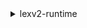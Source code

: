 <details>

<summary>
lexv2-runtime
</summary>

- <details><summary>delete-session</summary>

  * --bot-id
  * --bot-alias-id
  * --locale-id
  * --session-id
  * --cli-input-json
  * --cli-input-yaml
  * --generate-cli-skeleton


- <details><summary>get-session</summary>

  * --bot-id
  * --bot-alias-id
  * --locale-id
  * --session-id
  * --cli-input-json
  * --cli-input-yaml
  * --generate-cli-skeleton


- <details><summary>help</summary>

  * 


- <details><summary>put-session</summary>

  * --bot-id
  * --bot-alias-id
  * --locale-id
  * --session-id
  * --messages
  * --session-state
  * --request-attributes
  * --response-content-type


- <details><summary>recognize-text</summary>

  * --bot-id
  * --bot-alias-id
  * --locale-id
  * --session-id
  * --text
  * --session-state
  * --request-attributes
  * --cli-input-json
  * --cli-input-yaml
  * --generate-cli-skeleton


- <details><summary>recognize-utterance</summary>

  * --bot-id
  * --bot-alias-id
  * --locale-id
  * --session-id
  * --session-state
  * --request-attributes
  * --request-content-type
  * --response-content-type
  * --input-stream


</details>

